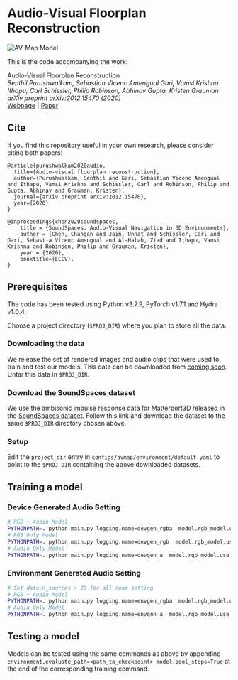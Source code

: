 # Audio-Visual Floorplan Reconstruction

![AV-Map Model](http://www.cs.cmu.edu/~spurushw/projects/avmap/teaser.png)

This is the code accompanying the work:  

Audio-Visual Floorplan Reconstruction<br/>
*Senthil Purushwalkam, Sebastian Vicenc Amengual Gari, Vamsi Krishna Ithapu, Carl Schissler, Philip Robinson, Abhinav Gupta, Kristen Grauman<br/>
arXiv preprint arXiv:2012.15470 (2020) <br/>*
[Webpage](http://www.cs.cmu.edu/~spurushw/projects/avmap.html) | [Paper](https://arxiv.org/abs/2012.15470) <br/>

## Cite

If you find this repository useful in your own research, please consider 
citing both papers:

```
@article{purushwalkam2020audio,
  title={Audio-visual floorplan reconstruction},
  author={Purushwalkam, Senthil and Gari, Sebastian Vicenc Amengual and Ithapu, Vamsi Krishna and Schissler, Carl and Robinson, Philip and Gupta, Abhinav and Grauman, Kristen},
  journal={arXiv preprint arXiv:2012.15470},
  year={2020}
}

@inproceedings{chen2020soundspaces,
    title = {SoundSpaces: Audio-Visual Navigation in 3D Environments},
    author = {Chen, Changan and Jain, Unnat and Schissler, Carl and Gari, Sebastia Vicenc Amengual and Al-Halah, Ziad and Ithapu, Vamsi Krishna and Robinson, Philip and Grauman, Kristen},
    year = {2020},
    booktitle={ECCV},
}
```


## Prerequisites
The code has been tested using Python v3.7.9, PyTorch v1.7.1 and 
Hydra v1.0.4.

Choose a project directory (`$PROJ_DIR`) where you plan to store all the data.

### Downloading the data
We release the set of rendered images and audio clips that were 
used to train and test our models.
This data can be downloaded from [coming soon](google.com).
Untar this data in `$PROJ_DIR`.

### Download the SoundSpaces dataset
We use the ambisonic impulse response data for Matterport3D released in 
the [SoundSpaces dataset](https://soundspaces.org/). Follow this link and 
download the dataset to the same `$PROJ_DIR` directory chosen above.


### Setup
Edit the `project_dir` entry in `configs/avmap/environment/default.yaml` to 
point to the `$PROJ_DIR` containing the above downloaded datasets.

## Training a model

### Device Generated Audio Setting

```bash
# RGB + Audio Model 
PYTHONPATH=. python main.py logging.name=devgen_rgba  model.rgb_model.use_model=True model.audio_model.use_model=True data/audio_clip=freq_sweep_signal data.source_at_receiver=True
# RGB Only Model 
PYTHONPATH=. python main.py logging.name=devgen_rgb  model.rgb_model.use_model=True model.audio_model.use_model=False data/audio_clip=freq_sweep_signal data.source_at_receiver=True
# Audio Only Model 
PYTHONPATH=. python main.py logging.name=devgen_a  model.rgb_model.use_model=False model.audio_model.use_model=True data/audio_clip=freq_sweep_signal data.source_at_receiver=True
```

### Environment Generated Audio Setting

```bash
# Set data.n_sources > 20 for all room setting
# RGB + Audio Model 
PYTHONPATH=. python main.py logging.name=envgen_rgba  model.rgb_model.use_model=True model.audio_model.use_model=True data/audio_clip=env_gen data.source_at_receiver=False data.n_sources=100
# Audio Only Model 
PYTHONPATH=. python main.py logging.name=envgen_a  model.rgb_model.use_model=False model.audio_model.use_model=True data/audio_clip=env_gen data.source_at_receiver=False  data.n_sources=100
```

## Testing a model

Models can be tested using the same commands as above by 
appending `environment.evaluate_path=<path_to_checkpoint> model.pool_steps=True`
 at the end of the corresponding training command. 



